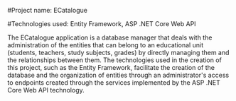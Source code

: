   #Project name: ECatalogue
  
  #Technologies used: Entity Framework, ASP .NET Core Web API
  
  
  The ECatalogue application is a database manager that deals 
with the administration of the entities that can belong 
to an educational unit (students, teachers, study subjects, grades) 
by directly managing them and the relationships between them. 
  The technologies used in the creation of this project, such as 
the Entity Framework, facilitate the creation of the database 
and the organization of entities through an administrator's access 
to endpoints created through the services implemented by the 
ASP .NET Core Web API technology.
